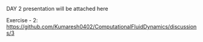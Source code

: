 DAY 2 presentation will be attached here

Exercise - 2: https://github.com/Kumaresh0402/ComputationalFluidDynamics/discussions/3
